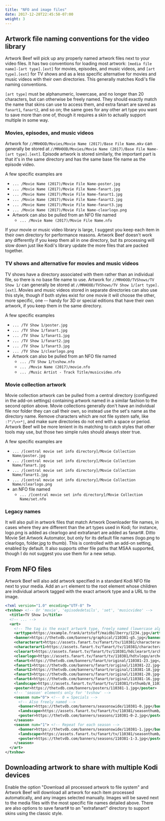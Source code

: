 ```yaml
---
title: "NFO and image files"
date: 2017-12-28T22:45:58-07:00
weight: 3
---
```


## Artwork file naming conventions for the video library

Artwork Beef will pick up any properly named artwork files next to your video files. It has two
conventions for loading most artwork: `[media file name]-[art type].[ext]` for movies,
episodes, and music videos, and `[art type].[ext]` for TV shows and as a less specific alternative for
movies and music videos with their own directories. This generally matches Kodi's file naming conventions.

`[art type]` must be alphanumeric, lowercase, and no longer than 20 characters, but can
otherwise be freely named. They should exactly match the name that skins can use to access
them, and extra fanart are saved as `fanart1`, `fanart2`, and so on; the same goes for any
other art type you want to save more than one of, though it requires a skin to actually support
multiple in some way.

### Movies, episodes, and music videos

Artwork for `//MRHOOD/Movies/Movie Name (2017)/Base File Name.mkv` can generally be stored at
`//MRHOOD/Movies/Movie Name (2017)/Base File Name-[art type].[ext]`. Episode artwork is stored similarly,
the important part is that it's in the same directory and has the same base file name as the episode video.

A few specific examples are

- `... /Movie Name (2017)/Movie File Name-poster.jpg`
- `... /Movie Name (2017)/Movie File Name-fanart.jpg`
- `... /Movie Name (2017)/Movie File Name-fanart1.jpg`
- `... /Movie Name (2017)/Movie File Name-fanart2.jpg`
- `... /Movie Name (2017)/Movie File Name-fanart3.jpg`
- `... /Movie Name (2017)/Movie File Name-clearlogo.png`
- Artwork can also be pulled from an NFO file named
  - `... /Movie Name (2017)/Movie File Name.nfo`

If your movie or music video library is large, I suggest you keep each item in their own directory
for performance reasons. Artwork Beef doesn't work any differently if you keep them all in one directory,
but its processing will slow down just like Kodi's library update the more files that are packed together.

### TV shows and alternative for movies and music videos

TV shows have a directory associated with them rather than an individual file, so there is no
base file name to use. Artwork for `//MRHOOD/TVShows/TV Show 1/` can generally be stored at
`//MRHOOD/TVShows/TV Show 1/[art type].[ext]`. Movies and music videos stored in separate directories
can also use this style, though if both styles exist for one movie it will choose the other,
more specific, one -- handy for 3D or special editions that have their own artwork, if you keep them
in the same directory.

A few specific examples

- `... /TV Show 1/poster.jpg`
- `... /TV Show 1/fanart.jpg`
- `... /TV Show 1/fanart1.jpg`
- `... /TV Show 1/fanart2.jpg`
- `... /TV Show 1/fanart3.jpg`
- `... /TV Show 1/clearlogo.png`
- Artwork can also be pulled from an NFO file named
  - `... /TV Show 1/tvshow.nfo`
  - `... /Movie Name (2017)/movie.nfo`
  - `... /Music Artist - Track Title/musicvideo.nfo`

### Movie collection artwork

Movie collection artwork can be pulled from a central directory (configured in the add-on settings)
containing artwork named in a similar fashion to the second option above.
Movie collections generally don't have an individual file nor folder they can call their own,
so instead use the set's name as the directory name. Remove characters which are not
file system safe, like `:?"/\<>*|`, and make sure directories do not end with a space or period.
Artwork Beef will be more lenient in its matching to catch styles that other tools may use,
but those two simple rules should always steer true.

A few specific examples are

- `... /[central movie set info directory]/Movie Collection Name/poster.jpg`
- `... /[central movie set info directory]/Movie Collection Name/fanart.jpg`
- `... /[central movie set info directory]/Movie Collection Name/fanart1.jpg`
- `... /[central movie set info directory]/Movie Collection Name/clearlogo.png`
- an NFO file named
  - `... /[central movie set info directory]/Movie Collection Name/set.nfo`

### Legacy names

It will also pull in artwork files that match Artwork Downloader file names, in cases where
they are different than the art types used in Kodi; for instance, logo.png is added as clearlogo
and extrafanart are added as fanart#. Ditto Movie Set Artwork Automator, but only for its
default file names (logo.png to clearlogo, folder.jpg to thumb). This is controlled with an
add-on setting, enabled by default. It also supports other file paths that MSAA supported,
though I do not suggest you use them for a new setup.

## From NFO files

Artwork Beef will also add artwork specified in a standard Kodi NFO file next to your media. Add an
`art` element to the root element whose children are individual artwork tagged with the
exact artwork type and a URL to the image.

```xml
<?xml version="1.0" encoding="UTF-8" ?>
<tvshow> <!-- Or 'movie', 'episodedetails', 'set', 'musicvideo' -->
  <title>TV Show 1</title>
  <!-- ... -->
  <art>
    <!-- The tag is the exact artwork type, freely named (lowercase alphanumeric), and the content is the URL to the image -->
    <arttype>https://example.frank/artstuff/maidbilberry/1234.jpg</arttype>
    <banner>https://thetvdb.com/banners/graphical/110381-g5.jpg</banner>
    <characterart>https://assets.fanart.tv/fanart/tv/110381/characterart/archer-2009-514f89ade07a7.png</characterart>
    <characterart1>https://assets.fanart.tv/fanart/tv/110381/characterart/archer-2009-54a8d64278ea4.png</characterart1>
    <clearart>https://assets.fanart.tv/fanart/tv/110381/hdclearart/archer-2009-54053c1930642.png</clearart>
    <clearlogo>https://assets.fanart.tv/fanart/tv/110381/hdtvlogo/archer-2009-505429fee4b03.png</clearlogo>
    <fanart>https://thetvdb.com/banners/fanart/original/110381-23.jpg</fanart>
    <fanart1>https://thetvdb.com/banners/fanart/original/110381-22.jpg</fanart1>
    <fanart2>https://thetvdb.com/banners/fanart/original/110381-18.jpg</fanart2>
    <fanart3>https://thetvdb.com/banners/fanart/original/110381-20.jpg</fanart3>
    <fanart4>https://thetvdb.com/banners/fanart/original/110381-16.jpg</fanart4>
    <landscape>https://assets.fanart.tv/fanart/tv/110381/tvthumb/A_110381.jpg</landscape>
    <poster>https://thetvdb.com/banners/posters/110381-1.jpg</poster>
    <!-- 'season' elements only for 'tvshow' -->
    <season num="0"> <!-- 0 = Specials -->
      <!-- Also freely named -->
      <banner>https://thetvdb.com/banners/seasonswide/110381-0.jpg</banner>
      <landscape>https://assets.fanart.tv/fanart/tv/110381/seasonthumb/archer-2009-51484c7a15cb2.jpg</landscape>
      <poster>https://thetvdb.com/banners/seasons/110381-0-2.jpg</poster>
    </season>
    <season num="1"> <!-- Repeat for each season -->
      <banner>https://thetvdb.com/banners/seasonswide/110381-1.jpg</banner>
      <landscape>https://assets.fanart.tv/fanart/tv/110381/seasonthumb/archer-2009-51484c8624d76.jpg</landscape>
      <poster>https://thetvdb.com/banners/seasons/110381-1-3.jpg</poster>
    </season>
  </art>
</tvshow>
```

## Downloading artwork to share with multiple Kodi devices

Enable the option "Download all processed artwork to file system" and
Artwork Beef will download all artwork for each item processed automatically, and any images
selected manually. Images will be saved next to the media files with the most specific
file names detailed above. There are also options to save fanart# to an "extrafanart"
directory to support skins using the classic style.
